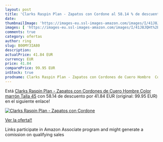 ```yaml
---
layout: post
title: 'Clarks Raspin Plan - Zapatos con Cordone al 58.14 % de descuento'
date: 
thumbnailImage: 'https://images-eu.ssl-images-amazon.com/images/I/41J8JQHt%2BFL._SL200_.jpg'
images: [ 'https://images-eu.ssl-images-amazon.com/images/I/41J8JQHt%2BFL._SL200_.jpg' ]
comments: true
category: ofertas
author: ring
slug: B00MY3IA80
description:
actualPrice: 41.84 EUR
currency: EUR
price: 41.84
comparePrice: 99.95 EUR
inStock: true
prodname: Clarks Raspin Plan - Zapatos con Cordones de Cuero Hombre  Color marrón  Talla 45
---
```


Está [Clarks Raspin Plan - Zapatos con Cordones de Cuero Hombre  Color marrón  Talla 45](https://www.amazon.es/dp/B00MY3IA80/?tag=tolees-21) con 58.14 de descuento por 41.84 EUR (original: 99.95 EUR) en el siguiente enlace!

[![Clarks Raspin Plan - Zapatos con Cordone](https://images-eu.ssl-images-amazon.com/images/I/41J8JQHt%2BFL._SL200_.jpg)](https://www.amazon.es/dp/B00MY3IA80/?tag=tolees-21)

[Ver la oferta!!](https://www.amazon.es/dp/B00MY3IA80/?tag=tolees-21)

Links participate in Amazon Associate program and might generate a comission on qualifying sales


